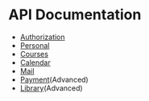 API Documentation
==========

* [Authorization](authorization.md)
* [Personal](personal.md)
* [Courses](courses.md)
* [Calendar](calendar.md)
* [Mail](mail.md)
* [Payment](payment.md)(Advanced)
* [Library](library.md)(Advanced)
